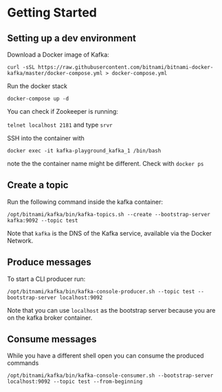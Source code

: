 # Getting Started

## Setting up a dev environment
Download a Docker image of Kafka:

`curl -sSL https://raw.githubusercontent.com/bitnami/bitnami-docker-kafka/master/docker-compose.yml > docker-compose.yml`

Run the docker stack

`docker-compose up -d`

You can check if Zookeeper is running:

`telnet localhost 2181` and type `srvr`

SSH into the container with

`docker exec -it kafka-playground_kafka_1 /bin/bash`

note the the container name might be different. Check with `docker ps`

## Create a topic

Run the following command inside the kafka container:

`/opt/bitnami/kafka/bin/kafka-topics.sh --create --bootstrap-server kafka:9092 --topic test`

Note that `kafka` is the DNS of the Kafka service, available via the Docker Network.

## Produce messages

To start a CLI producer run:

`/opt/bitnami/kafka/bin/kafka-console-producer.sh --topic test --bootstrap-server localhost:9092`

Note that you can use `localhost` as the bootstrap server because you are on the kafka broker container.

## Consume messages

While you have a different shell open you can consume the produced commands

`/opt/bitnami/kafka/bin/kafka-console-consumer.sh --bootstrap-server localhost:9092 --topic test --from-beginning`
